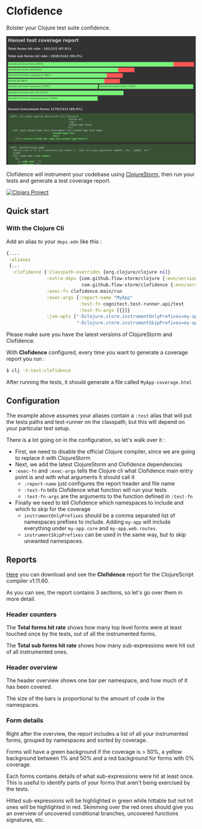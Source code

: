 # Clofidence

Bolster your Clojure test suite confidence.

![screenshot](./images/screenshot.png)

Clofidence will instrument your codebase using [ClojureStorm](https://github.com/flow-storm/clojure), 
then run your tests and generate a test coverage report.

[![Clojars Project](https://img.shields.io/clojars/v/com.github.flow-storm/clofidence.svg)](https://clojars.org/com.github.flow-storm/clofidence)

## Quick start

### With the Clojure Cli

Add an alias to your `deps.edn` like this :

```clojure
{....
 :aliases 
 {...
  :clofidence {:classpath-overrides {org.clojure/clojure nil}
               :extra-deps {com.github.flow-storm/clojure {:mvn/version "1.11.1-14"}
                            com.github.flow-storm/clofidence {:mvn/version "0.1.0"}}
               :exec-fn clofidence.main/run
               :exec-args {:report-name "MyApp"
                           :test-fn cognitect.test-runner.api/test
                           :test-fn-args [{}]}
               :jvm-opts ["-Dclojure.storm.instrumentOnlyPrefixes=my-app"
                          "-Dclojure.storm.instrumentSkipPrefixes=my-app.unwanted-ns1,my-app.unwanted-ns2"]}}}
```

Please make sure you have the latest versions of ClojureStorm and Clofidence.

With __Clofidence__ configured, every time you want to generate a coverage report you run :

```bash
$ clj -X:test:clofidence
```

After running the tests, it should generate a file called `MyApp-coverage.html`

## Configuration

The example above assumes your aliases contain a `:test` alias that will put the tests paths and test-runner 
on the classpath, but this will depend on your particular test setup.

There is a lot going on in the configuration, so let's walk over it :

  * First, we need to disable the official Clojure compiler, since we are going to replace it with ClojureStorm
  * Next, we add the latest ClojureStorm and Clofidence dependencies
  * `:exec-fn` and `:exec-args` tells the Clojure cli what  Clofidence main entry point is and with what arguments it should call it
    * `:report-name` just configures the report header and file name
    * `:test-fn` tells Clofidence what function will run your tests
    * `:test-fn-args` are the arguments to the function defined in `:test-fn`
  * Finally we need to tell Clofidence which namespaces to include and which to skip for the coverage
    * `instrumentOnlyPrefixes` should be a comma separated list of namespaces prefixes to include. Adding `my-app` will include everything 
    under `my-app.core` and `my-app.web.routes`.
    * `instrumentSkipPrefixes` can be used in the same way, but to skip unwanted namespaces.
    
## Reports

[Here](/examples/ClojureScript-coverage.html) you can download and see the **Clofidence** report for the ClojureScript compiler v1.11.60.

As you can see, the report contains 3 sections, so let's go over them in more detail.

### Header counters

The **Total forms hit rate** shows how many top level forms were at least touched once by the tests, out of all the instrumented forms.

The **Total sub forms hit rate** shows how many sub-expressions were hit out of all instrumented ones.

### Header overview

The header overview shows one bar per namespace, and how much of it has been covered.

The size of the bars is proportional to the amount of code in the namespaces.

### Form details
  
Right after the overview, the report includes a list of all your instrumented forms, grouped by namespaces and sorted by coverage.

Forms will have a green background if the coverage is > 50%, a yellow background between 1% and 50% and a red background for forms with 0% coverage.

Each forms contains details of what sub-expressions were hit at least once. This is useful to identify parts of your forms that aren't being exercised
by the tests.

Hitted sub-expressions will be highlighted in green while hittable but not hit ones will be highlighted in red.
Skimming over the red ones should give you an overview of uncovered conditional branches, uncovered functions signatures, etc.


